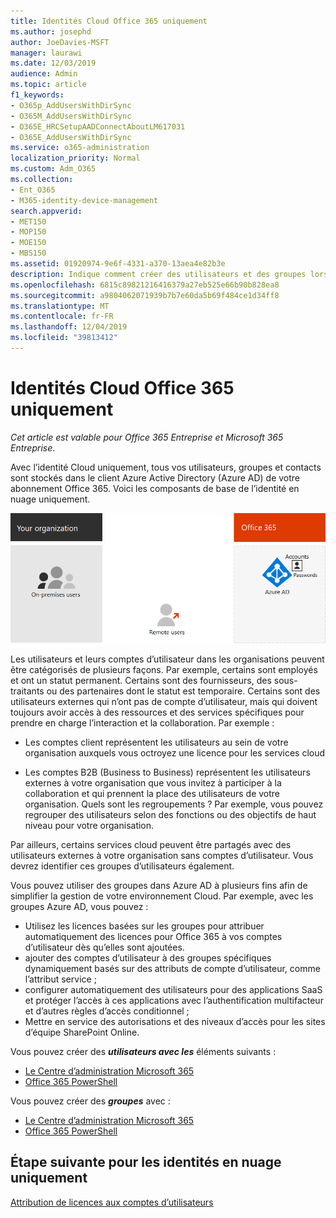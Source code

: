 ```yaml
---
title: Identités Cloud Office 365 uniquement
ms.author: josephd
author: JoeDavies-MSFT
manager: laurawi
ms.date: 12/03/2019
audience: Admin
ms.topic: article
f1_keywords:
- O365p_AddUsersWithDirSync
- O365M_AddUsersWithDirSync
- O365E_HRCSetupAADConnectAboutLM617031
- O365E_AddUsersWithDirSync
ms.service: o365-administration
localization_priority: Normal
ms.custom: Adm_O365
ms.collection:
- Ent_O365
- M365-identity-device-management
search.appverid:
- MET150
- MOP150
- MOE150
- MBS150
ms.assetid: 01920974-9e6f-4331-a370-13aea4e82b3e
description: Indique comment créer des utilisateurs et des groupes lorsque votre abonnement Office 365 utilise des identités de Cloud uniquement.
ms.openlocfilehash: 6815c89821216416379a27eb525e66b90b828ea8
ms.sourcegitcommit: a9804062071939b7b7e60da5b69f484ce1d34ff8
ms.translationtype: MT
ms.contentlocale: fr-FR
ms.lasthandoff: 12/04/2019
ms.locfileid: "39813412"
---
```

# <a name="office-365-cloud-only-identities"></a>Identités Cloud Office 365 uniquement

*Cet article est valable pour Office 365 Entreprise et Microsoft 365 Entreprise*.

Avec l’identité Cloud uniquement, tous vos utilisateurs, groupes et contacts sont stockés dans le client Azure Active Directory (Azure AD) de votre abonnement Office 365. Voici les composants de base de l’identité en nuage uniquement.
 
![](./media/about-office-365-identity/cloud-only-identity.png)

Les utilisateurs et leurs comptes d’utilisateur dans les organisations peuvent être catégorisés de plusieurs façons. Par exemple, certains sont employés et ont un statut permanent. Certains sont des fournisseurs, des sous-traitants ou des partenaires dont le statut est temporaire. Certains sont des utilisateurs externes qui n’ont pas de compte d’utilisateur, mais qui doivent toujours avoir accès à des ressources et des services spécifiques pour prendre en charge l’interaction et la collaboration. Par exemple :

- Les comptes client représentent les utilisateurs au sein de votre organisation auxquels vous octroyez une licence pour les services cloud

- Les comptes B2B (Business to Business) représentent les utilisateurs externes à votre organisation que vous invitez à participer à la collaboration et qui prennent la place des utilisateurs de votre organisation. Quels sont les regroupements ? Par exemple, vous pouvez regrouper des utilisateurs selon des fonctions ou des objectifs de haut niveau pour votre organisation.

Par ailleurs, certains services cloud peuvent être partagés avec des utilisateurs externes à votre organisation sans comptes d’utilisateur. Vous devrez identifier ces groupes d’utilisateurs également.

Vous pouvez utiliser des groupes dans Azure AD à plusieurs fins afin de simplifier la gestion de votre environnement Cloud. Par exemple, avec les groupes Azure AD, vous pouvez :

- Utilisez les licences basées sur les groupes pour attribuer automatiquement des licences pour Office 365 à vos comptes d’utilisateur dès qu’elles sont ajoutées.
- ajouter des comptes d’utilisateur à des groupes spécifiques dynamiquement basés sur des attributs de compte d’utilisateur, comme l’attribut service ;
- configurer automatiquement des utilisateurs pour des applications SaaS et protéger l’accès à ces applications avec l’authentification multifacteur et d’autres règles d’accès conditionnel ;
- Mettre en service des autorisations et des niveaux d’accès pour les sites d’équipe SharePoint Online.

Vous pouvez créer des ***utilisateurs avec les*** éléments suivants :

- [Le Centre d’administration Microsoft 365](https://docs.microsoft.com/office365/admin/add-users/add-users)
- [Office 365 PowerShell](https://docs.microsoft.com/office365/enterprise/powershell/create-user-accounts-with-office-365-powershell)

Vous pouvez créer des ***groupes*** avec :

- [Le Centre d’administration Microsoft 365](https://docs.microsoft.com/office365/admin/create-groups/create-groups)
- [Office 365 PowerShell](https://docs.microsoft.com/office365/enterprise/powershell/manage-office-365-groups-with-powershell)


## <a name="next-step-for-cloud-only-identities"></a>Étape suivante pour les identités en nuage uniquement

[Attribution de licences aux comptes d’utilisateurs](assign-licenses-to-user-accounts.md)
